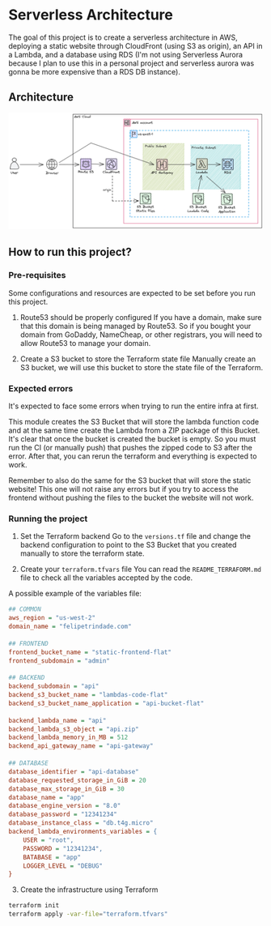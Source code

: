 # Serverless Architecture

The goal of this project is to create a serverless architecture in AWS, deploying a static website through CloudFront (using S3 as origin), an API in a Lambda, and a database using RDS (I'm not using Serverless Aurora because I plan to use this in a personal project and serverless aurora was gonna be more expensive than a RDS DB instance).

## Architecture

![Architecture](docs/architecture.png "Architecture")

## How to run this project?

### Pre-requisites
Some configurations and resources are expected to be set before you run this project.

1) Route53 should be properly configured
If you have a domain, make sure that this domain is being managed by Route53. So if you bought your domain from GoDaddy, NameCheap, or other registrars, you will need to allow Route53 to manage your domain.

2) Create a S3 bucket to store the Terraform state file
Manually create an S3 bucket, we will use this bucket to store the state file of the Terraform.

### Expected errors
It's expected to face some errors when trying to run the entire infra at first.

This module creates the S3 Bucket that will store the lambda function code and at the same time create the Lambda from a ZIP package of this Bucket. It's clear that once the bucket is created the bucket is empty. So you must run the CI (or manually push) that pushes the zipped code to S3 after the error. After that, you can rerun the terraform and everything is expected to work.

Remember to also do the same for the S3 bucket that will store the static website! This one will not raise any errors but if you try to access the frontend without pushing the files to the bucket the website will not work.

### Running the project

1) Set the Terraform backend
Go to the `versions.tf` file and change the backend configuration to point to the S3 Bucket that you created manually to store the terraform state.

2) Create your `terraform.tfvars` file
You can read the `README_TERRAFORM.md` file to check all the variables accepted by the code.

A possible example of the variables file:
```ini
## COMMON
aws_region = "us-west-2"
domain_name = "felipetrindade.com"

## FRONTEND
frontend_bucket_name = "static-frontend-flat"
frontend_subdomain = "admin"

## BACKEND
backend_subdomain = "api"
backend_s3_bucket_name = "lambdas-code-flat"
backend_s3_bucket_name_application = "api-bucket-flat"

backend_lambda_name = "api"
backend_lambda_s3_object = "api.zip"
backend_lambda_memory_in_MB = 512
backend_api_gateway_name = "api-gateway"

## DATABASE
database_identifier = "api-database"
database_requested_storage_in_GiB = 20
database_max_storage_in_GiB = 30
database_name = "app"
database_engine_version = "8.0"
database_password = "12341234"
database_instance_class = "db.t4g.micro"
backend_lambda_environments_variables = {
    USER = "root",
    PASSWORD = "12341234",
    BATABASE = "app"
    LOGGER_LEVEL = "DEBUG"
}
```

3) Create the infrastructure using Terraform
```bash
terraform init
terraform apply -var-file="terraform.tfvars"
```
